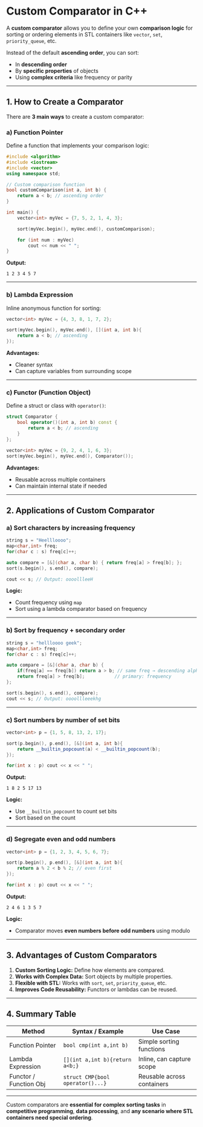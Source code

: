 # **Custom Comparator in C++**

A **custom comparator** allows you to define your own **comparison logic** for sorting or ordering elements in STL containers like `vector`, `set`, `priority_queue`, etc.

Instead of the default **ascending order**, you can sort:

* In **descending order**
* By **specific properties** of objects
* Using **complex criteria** like frequency or parity

---

## **1. How to Create a Comparator**

There are **3 main ways** to create a custom comparator:

### **a) Function Pointer**

Define a function that implements your comparison logic:

```cpp
#include <algorithm>
#include <iostream>
#include <vector>
using namespace std;

// Custom comparison function
bool customComparison(int a, int b) {
    return a < b; // ascending order
}

int main() {
    vector<int> myVec = {7, 5, 2, 1, 4, 3};

    sort(myVec.begin(), myVec.end(), customComparison);

    for (int num : myVec)
        cout << num << " ";
}
```

**Output:**

```
1 2 3 4 5 7
```

---

### **b) Lambda Expression**

Inline anonymous function for sorting:

```cpp
vector<int> myVec = {4, 3, 8, 1, 7, 2};

sort(myVec.begin(), myVec.end(), [](int a, int b){
    return a < b; // ascending
});
```

**Advantages:**

* Cleaner syntax
* Can capture variables from surrounding scope

---

### **c) Functor (Function Object)**

Define a struct or class with `operator()`:

```cpp
struct Comparator {
    bool operator()(int a, int b) const {
        return a < b; // ascending
    }
};

vector<int> myVec = {9, 2, 4, 1, 6, 3};
sort(myVec.begin(), myVec.end(), Comparator());
```

**Advantages:**

* Reusable across multiple containers
* Can maintain internal state if needed

---

## **2. Applications of Custom Comparator**

### **a) Sort characters by increasing frequency**

```cpp
string s = "Heellloooo";
map<char,int> freq;
for(char c : s) freq[c]++;

auto compare = [&](char a, char b) { return freq[a] > freq[b]; };
sort(s.begin(), s.end(), compare);

cout << s; // Output: oooollleeH
```

**Logic:**

* Count frequency using `map`
* Sort using a lambda comparator based on frequency

---

### **b) Sort by frequency + secondary order**

```cpp
string s = "hellloooo geek";
map<char,int> freq;
for(char c : s) freq[c]++;

auto compare = [&](char a, char b) {
    if(freq[a] == freq[b]) return a > b; // same freq → descending alphabet
    return freq[a] > freq[b];           // primary: frequency
};

sort(s.begin(), s.end(), compare);
cout << s; // Output: oooollleeekhg
```

---

### **c) Sort numbers by number of set bits**

```cpp
vector<int> p = {1, 5, 8, 13, 2, 17};

sort(p.begin(), p.end(), [&](int a, int b){
    return __builtin_popcount(a) < __builtin_popcount(b);
});

for(int x : p) cout << x << " ";
```

**Output:**

```
1 8 2 5 17 13
```

**Logic:**

* Use `__builtin_popcount` to count set bits
* Sort based on the count

---

### **d) Segregate even and odd numbers**

```cpp
vector<int> p = {1, 2, 3, 4, 5, 6, 7};

sort(p.begin(), p.end(), [&](int a, int b){
    return a % 2 < b % 2; // even first
});

for(int x : p) cout << x << " ";
```

**Output:**

```
2 4 6 1 3 5 7
```

**Logic:**

* Comparator moves **even numbers before odd numbers** using modulo

---

## **3. Advantages of Custom Comparators**

1. **Custom Sorting Logic:** Define how elements are compared.
2. **Works with Complex Data:** Sort objects by multiple properties.
3. **Flexible with STL:** Works with `sort`, `set`, `priority_queue`, etc.
4. **Improves Code Reusability:** Functors or lambdas can be reused.

---

## **4. Summary Table**

| Method                 | Syntax / Example                 | Use Case                   |
| ---------------------- | -------------------------------- | -------------------------- |
| Function Pointer       | `bool cmp(int a,int b)`          | Simple sorting functions   |
| Lambda Expression      | `[](int a,int b){return a<b;}`   | Inline, can capture scope  |
| Functor / Function Obj | `struct CMP{bool operator()...}` | Reusable across containers |

---

Custom comparators are **essential for complex sorting tasks** in **competitive programming**, **data processing**, and **any scenario where STL containers need special ordering**.

